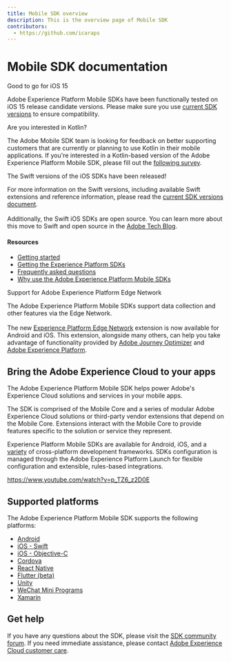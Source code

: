```yaml
---
title: Mobile SDK overview
description: This is the overview page of Mobile SDK
contributors:
  - https://github.com/icaraps 
---
```


# Mobile SDK documentation

<InlineAlert variant="success" slots="header, text"/>

Good to go for iOS 15

Adobe Experience Platform Mobile SDKs have been functionally tested on iOS 15 release candidate versions. Please make sure you use [current SDK versions](#) to ensure compatibility.

<InlineAlert variant="info" slots="header, text"/>

Are you interested in Kotlin?

The Adobe Mobile SDK team is looking for feedback on better supporting customers that are currently or planning to use Kotlin in their mobile applications. If you're interested in a Kotlin-based version of the Adobe Experience Platform Mobile SDK, please fill out the [following survey](https://forms.office.com/r/5E5d7pJivG).

<InlineAlert variant="info" slots="header, text"/>

The Swift versions of the iOS SDKs have been released! 

For more information on the Swift versions, including available Swift extensions and reference information, please read the [current SDK versions document](#).<br/><br/>Additionally, the Swift iOS SDKs are open source. You can learn more about this move to Swift and open source in the [Adobe Tech Blog](https://medium.com/adobetech/adobe-experience-platform-mobile-sdks-move-to-swift-for-ios-6aa67b67b4d4).

<Resources slots="heading, links"/>

#### Resources

* [Getting started](#)
* [Getting the Experience Platform SDKs](#)
* [Frequently asked questions](#)
* [Why use the Adobe Experience Platform Mobile SDKs](https://medium.com/adobetech/accelerate-your-mobile-application-development-with-adobe-experience-platform-mobile-sdk-and-launch-ed023536d611)

<InlineAlert variant="success" slots="header, text"/>

Support for Adobe Experience Platform Edge Network

The Adobe Experience Platform Mobile SDKs support data collection and other features via the Edge Network. <br/><br/> The new [Experience Platform Edge Network](#) extension is now available for Android and iOS. This extension, alongside many others, can help you take advantage of functionality provided by [Adobe Journey Optimizer](https://business.adobe.com/products/journey-optimizer/adobe-journey-optimizer.html) and [Adobe Experience Platform](https://business.adobe.com/products/experience-platform/adobe-experience-platform.html).

## Bring the Adobe Experience Cloud to your apps

The Adobe Experience Platform Mobile SDK helps power Adobe's Experience Cloud solutions and services in your mobile apps.

The SDK is comprised of the Mobile Core and a series of modular Adobe Experience Cloud solutions or third-party vendor extensions that depend on the Mobile Core. Extensions interact with the Mobile Core to provide features specific to the solution or service they represent.

Experience Platform Mobile SDKs are available for Android, iOS, and a [variety](#) of cross-platform development frameworks. SDKs configuration is managed through the Adobe Experience Platform Launch for flexible configuration and extensible, rules-based integrations.

<Media slots="video"/>

<https://www.youtube.com/watch?v=p_TZ6_z2D0E>

## Supported platforms

The Adobe Experience Platform Mobile SDK supports the following platforms:

- [Android](#)
- [iOS - Swift](#)
- [iOS - Objective-C](#)
- [Cordova](#)
- [React Native](#)
- [Flutter (beta)](#)
- [Unity](#)
- [WeChat Mini Programs](#)
- [Xamarin](#)

## Get help

If you have any questions about the SDK, please visit the [SDK community forum](https://forums.adobe.com/community/experience-cloud/platform/launch/sdk). If you need immediate assistance, please contact [Adobe Experience Cloud customer care](https://experienceleague.adobe.com/?support-solution=General#support).
